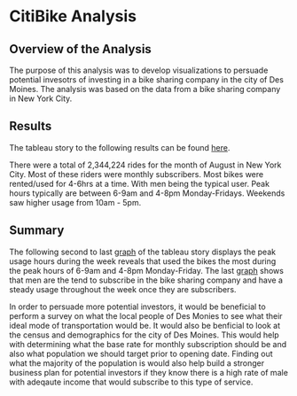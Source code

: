 # **CitiBike Analysis**

## **Overview of the Analysis**
The purpose of this analysis was to develop visualizations to persuade potential invesotrs of investing in a bike sharing company in the city of Des Moines. The analysis was based on the data from a bike sharing company in New York City. 

## **Results**
The tableau story to the following results can be found [here](https://public.tableau.com/app/profile/thuy.tu.tran/viz/BootCamp_Bikesharing_Challenge/Story1?publish=yes). 

There were a total of 2,344,224 rides for the month of August in New York City. Most of these riders were monthly subscribers. Most bikes were rented/used for 4-6hrs at a time. With men being the typical user. Peak hours typically are between 6-9am and 4-8pm Monday-Fridays. Weekends saw higher usage from 10am - 5pm. 

## **Summary**
The following second to last [graph](https://public.tableau.com/app/profile/thuy.tu.tran/viz/BootCamp_Bikesharing_Challenge/Story1?publish=yes) of the tableau story displays the peak usage hours during the week reveals that used the bikes the most during the peak hours of 6-9am and 4-8pm Monday-Friday. The last [graph](https://public.tableau.com/app/profile/thuy.tu.tran/viz/BootCamp_Bikesharing_Challenge/Story1?publish=yes) shows that men are the tend to subscribe in the bike sharing company and have a steady usage throughout the week once they are subscribers. 

In order to persuade more potential investors, it would be beneficial to perform a survey on what the local people of Des Monies to see what their ideal mode of transportation would be. It would also be benficial to look at the census and demographics for the city of Des Moines. This would help with determining what the base rate for monthly subscription should be and also what population we should target prior to opening date. Finding out what the majority of the population is would also help build a stronger business plan for potential investors if they know there is a high rate of male with adeqaute income that would subscribe to this type of service. 